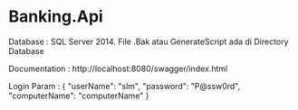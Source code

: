 # Banking.Api

Database : SQL Server 2014.
File .Bak atau GenerateScript ada di Directory Database

Documentation : http://localhost:8080/swagger/index.html

Login Param :
{
  "userName": "slm",
  "password": "P@ssw0rd",
  "computerName": "computerName"
}
